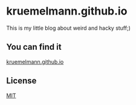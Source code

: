 kruemelmann.github.io
=====================

This is my little blog about weird and hacky stuff;)

You can find it
---------------

[kruemelmann.github.io](https://kruemelmann.github.io)


## License
[MIT](https://choosealicense.com/licenses/mit/)
